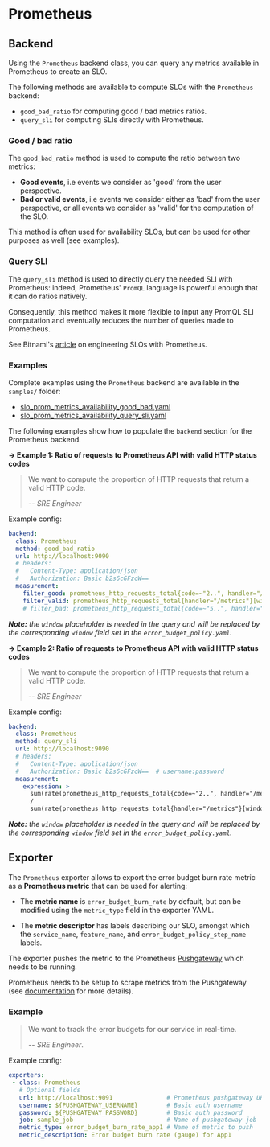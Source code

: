 # Prometheus

## Backend

Using the `Prometheus` backend class, you can query any metrics available in Prometheus to create an SLO.

The following methods are available to compute SLOs with the `Prometheus` backend:

* `good_bad_ratio` for computing good / bad metrics ratios.
* `query_sli` for computing SLIs directly with Prometheus.

### Good / bad ratio

The `good_bad_ratio` method is used to compute the ratio between two metrics:

- **Good events**, i.e events we consider as 'good' from the user perspective.
- **Bad or valid events**, i.e events we consider either as 'bad' from the user perspective, or all events we consider as 'valid' for the computation of the SLO.

This method is often used for availability SLOs, but can be used for other purposes as well (see examples).

### Query SLI

The `query_sli` method is used to directly query the needed SLI with Prometheus: indeed, Prometheus' `PromQL` language is powerful enough that it can do ratios natively.

Consequently, this method makes it more flexible to input any PromQL SLI computation and eventually reduces the number of queries made to Prometheus.

See Bitnami's [article](https://engineering.bitnami.com/articles/implementing-slos-using-prometheus.html) on engineering SLOs with Prometheus.

### Examples

Complete examples using the `Prometheus` backend are available in the `samples/` folder:

- [slo_prom_metrics_availability_good_bad.yaml](../samples/slo_prom_metrics_availability_good_bad.yaml)
- [slo_prom_metrics_availability_query_sli.yaml](../samples/slo_prom_metrics_availability_query_sli.yaml)

The following examples show how to populate the `backend` section for the Prometheus backend.

**&rightarrow; Example 1: Ratio of requests to Prometheus API with valid HTTP status codes**

> We want to compute the proportion of HTTP requests that return a
> valid HTTP code.
>
> -- <cite>SRE Engineer</cite>

Example config:

```yaml
backend:
  class: Prometheus
  method: good_bad_ratio
  url: http://localhost:9090
  # headers:
  #   Content-Type: application/json
  #   Authorization: Basic b2s6cGFzcW==
  measurement:
    filter_good: prometheus_http_requests_total{code=~"2..", handler="/metrics"}[window]
    filter_valid: prometheus_http_requests_total{handler="/metrics"}[window]
    # filter_bad: prometheus_http_requests_total{code=~"5..", handler="/metrics"}[window]  # use as alternative to `filter_valid` field
```

***Note:*** *the `window` placeholder is needed in the query and will be replaced by the corresponding `window` field set in the `error_budget_policy.yaml`.*

**&rightarrow; Example 2: Ratio of requests to Prometheus API with valid HTTP status codes**

> We want to compute the proportion of HTTP requests that return a
> valid HTTP code.
>
> -- <cite>SRE Engineer</cite>

Example config:

```yaml
backend:
  class: Prometheus
  method: query_sli
  url: http://localhost:9090
  # headers:
  #   Content-Type: application/json
  #   Authorization: Basic b2s6cGFzcW==  # username:password
  measurement:
    expression: >
      sum(rate(prometheus_http_requests_total{code=~"2..", handler="/metrics"}[window]))
      /
      sum(rate(prometheus_http_requests_total{handler="/metrics"}[window]))
```

***Note:*** *the `window` placeholder is needed in the query and will be replaced by the corresponding `window` field set in the `error_budget_policy.yaml`.*

## Exporter

The `Prometheus` exporter allows to export the error budget burn rate metric as a **Prometheus metric** that can be used for alerting:

 * The **metric name** is `error_budget_burn_rate` by default, but can be modified using the `metric_type` field in the exporter YAML.

 * The **metric descriptor** has labels describing our SLO, amongst which the `service_name`, `feature_name`, and `error_budget_policy_step_name` labels.

The exporter pushes the metric to the Prometheus [Pushgateway](https://prometheus.io/docs/practices/pushing/) which needs to be running.

Prometheus needs to be setup to scrape metrics from the Pushgateway (see [documentation](https://github.com/prometheus/pushgateway) for more details).


### Example

> We want to track the error budgets for our service in real-time.
>
> -- <cite>SRE Engineer</cite>.

Example config:

```yaml
exporters:
 - class: Prometheus
   # Optional fields
   url: http://localhost:9091               # Prometheus pushgateway URL
   username: ${PUSHGATEWAY_USERNAME}        # Basic auth username
   password: ${PUSHGATEWAY_PASSWORD}        # Basic auth password
   job: sample_job                          # Name of pushgateway job
   metric_type: error_budget_burn_rate_app1 # Name of metric to push
   metric_description: Error budget burn rate (gauge) for App1
```
